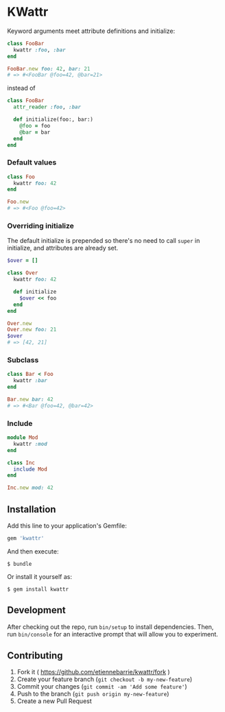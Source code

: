 # KWattr

Keyword arguments meet attribute definitions and initialize:

```ruby
class FooBar
  kwattr :foo, :bar
end

FooBar.new foo: 42, bar: 21
# => #<FooBar @foo=42, @bar=21>
```

instead of

```ruby
class FooBar
  attr_reader :foo, :bar

  def initialize(foo:, bar:)
    @foo = foo
    @bar = bar
  end
end
```

### Default values

```ruby
class Foo
  kwattr foo: 42
end

Foo.new
# => #<Foo @foo=42>
```

### Overriding initialize

The default initialize is prepended so there's no need to call `super` in
initialize, and attributes are already set.

```ruby
$over = []

class Over
  kwattr foo: 42

  def initialize
    $over << foo
  end
end

Over.new
Over.new foo: 21
$over
# => [42, 21]
```

### Subclass

```ruby
class Bar < Foo
  kwattr :bar
end

Bar.new bar: 42
# => #<Bar @foo=42, @bar=42>
```

### Include

```ruby
module Mod
  kwattr :mod
end

class Inc
  include Mod
end

Inc.new mod: 42
```

## Installation

Add this line to your application's Gemfile:

```ruby
gem 'kwattr'
```

And then execute:

    $ bundle

Or install it yourself as:

    $ gem install kwattr

## Development

After checking out the repo, run `bin/setup` to install dependencies. Then, run
`bin/console` for an interactive prompt that will allow you to experiment.

## Contributing

1. Fork it ( https://github.com/etiennebarrie/kwattr/fork )
2. Create your feature branch (`git checkout -b my-new-feature`)
3. Commit your changes (`git commit -am 'Add some feature'`)
4. Push to the branch (`git push origin my-new-feature`)
5. Create a new Pull Request
